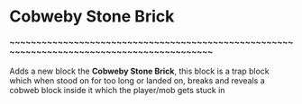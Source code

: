 # Cobweby Stone Brick
#### ~~~~~~~~~~~~~~~~~~~~~~~~~~~~~~~~~~~~~~~~~~~~~~~~~~~~~~~~~~~~~~~~~~~~~~~~~~~~~~~~~~~~~~~~~~~
Adds a new block the **Cobweby Stone Brick**,
this block is a trap block which when stood on for too long or landed on,
breaks and reveals a cobweb block inside it which the player/mob gets stuck in
